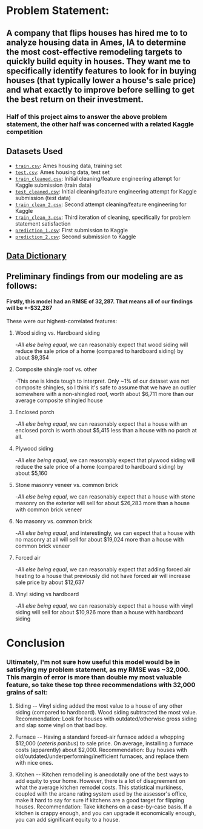 # Problem Statement:

## A company that flips houses has hired me to to analyze housing data in Ames, IA to determine the most cost-effective remodeling targets to quickly build equity in houses. They want me to specifically identify features to look for in buying houses (that typically lower a house's sale price) and what exactly to improve before selling to get the best return on their investment.

### Half of this project aims to answer the above problem statement, the other half was concerned with a related Kaggle competition


## Datasets Used

* [`train.csv`](./datasets/train.csv): Ames housing data, training set
* [`test.csv`](./datasets/test.csv): Ames housing data, test set
* [`train_cleaned.csv`](./datasets/train_cleaned.csv): Initial cleaning/feature engineering attempt for Kaggle submission (train data)
* [`test_cleaned.csv`](./datasets/test_cleaned.csv): Initial cleaning/feature engineering attempt for Kaggle submission (test data)
* [`train_clean_2.csv`](./datasets/train_clean_2.csv): Second attempt cleaning/feature engineering for Kaggle
* [`train_clean_3.csv`](./datasets/train_clean_3.csv): Third iteration of cleaning, specifically for problem statement satisfaction
* [`prediction_1.csv`](./datasets/prediction_1.csv): First submission to Kaggle
* [`prediction_2.csv`](./datasets/prediction_2.csv): Second submission to Kaggle


## [Data Dictionary](http://jse.amstat.org/v19n3/decock/DataDocumentation.txt)


## Preliminary findings from our modeling are as follows:

#### Firstly, this model had an RMSE of 32,287. That means all of our findings will be +-$32,287

These were our highest-correlated features:

1. Wood siding vs. Hardboard siding

    -*All else being equal*, we can reasonably expect that wood siding will reduce the sale price of a home (compared to hardboard siding) by about $9,354
    
2. Composite shingle roof vs. other

    -This one is kinda tough to interpret. Only ~1% of our dataset was not composite shingles, so I think it's safe to assume that we have an outlier somewhere with a non-shingled roof, worth about $6,711 more than our average composite shingled house
    
3. Enclosed porch

    -*All else being equal*, we can reasonably expect that a house with an enclosed porch is worth about $5,415 less than a house with no porch at all.
    
4. Plywood siding

    -*All else being equal*, we can reasonably expect that plywood siding will reduce the sale price of a home (compared to hardboard siding) by about $5,160
    
5. Stone masonry veneer vs. common brick
    
    -*All else being equal*, we can reasonably expect that a house with stone masonry on the exterior will sell for about $26,283 more than a house with common brick veneer
    
6. No masonry vs. common brick

    -*All else being equal*, and interestingly, we can expect that a house with no masonry at all will sell for about $19,024 more than a house with common brick veneer
    
7. Forced air

    -*All else being equal*, we can reasonably expect that adding forced air heating to a house that previously did not have forced air will increase sale price by about \$12,637
    
8. Vinyl siding vs hardboard

    -*All else being equal*, we can reasonably expect that a house with vinyl siding will sell for about $10,926 more than a house with hardboard siding
 

# Conclusion

### Ultimately, I'm not sure how useful this model would be in satisfying my problem statement, as my RMSE was ~32,000. This margin of error is more than double my most valuable feature, so take these top three recommendations with 32,000 grains of salt:

   1. Siding -- Vinyl siding added the most value to a house of any other siding (compared to hardboard). Wood siding subtracted the most value. Recommendation: Look for houses with outdated/otherwise gross siding and slap some vinyl on that bad boy.
    
    
   2. Furnace -- Having a standard forced-air furnace added a whopping $12,000 (*ceteris paribus*) to sale price. On average, installing a furnace costs (apparently) about $2,000. Recommendation: Buy houses with old/outdated/underperforming/inefficient furnaces, and replace them with nice ones.
   
   
   3. Kitchen -- Kitchen remodelling is anecdotally one of the best ways to add equity to your home. However, there is a lot of disagreement on what the average kitchen remodel costs. This statistical murkiness, coupled with the arcane rating system used by the assessor's office, make it hard to say for sure if kitchens are a good target for flipping houses. Recommendation: Take kitchens on a case-by-case basis. If a kitchen is crappy enough, and you can upgrade it economically enough, you can add significant equity to a house.
